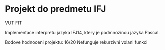 Projekt do predmetu IFJ
==========
VUT FIT

Implementace interpretu jazyka IFJ14, ktery je podmnozinou jazyka Pascal.

Bodove hodnoceni projektu: 16/20
Nefunguje rekurzivni volani funkci
